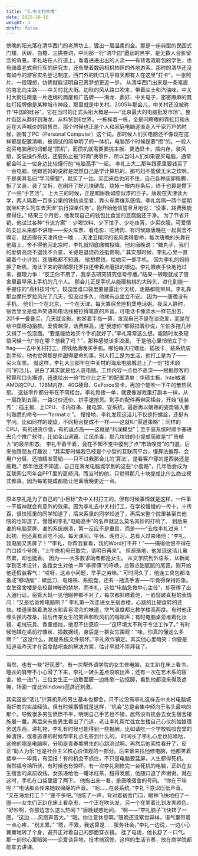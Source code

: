 ```yaml
---
title: "3.中关村师傅"
date: 2025-10-16
weight: 3
draft: false
---
```


傍晚的阳光落在清华西门的老牌坊上，镀出一层温柔的金。那是一座典型的民国式门楼，灰砖、白檐、三拱券洞，中间那一行“清华园”遒劲的黑字，是无数人合影留念的背景。李礼站在人行道上，看着进进出出的人流——有背着双肩包的学生，也有骑着老式自行车的研究生，还有举着数码相机拍照的外地游客。那时的清华还没有如今的游客实名登记制度，西门外的街口几乎每天都有人在这里“打卡”，一张照片、一段理想，仿佛就能证明自己离梦想更近一步。
从清华西门出来是一条笔直的南北向主路——中关村北大街。初秋的风从路口吹来，带着尘土和汽油味。中关村大街往南是一片连绵的商厦和广告牌——海龙、鼎好、中关电子，密密麻麻的霓虹灯招牌像是某种城市神经，那里就是中关村。2005年那会儿，中关村还没被称作“中国的硅谷”。它在当时的正式头衔大概是——“北京最大的电脑批发市场”。整片街区从鼎好到海龙，从科贸到E世界，一栋挨着一栋，全是闪瞎眼的霓虹灯和永远在大声喊价的销售员。那个时候也正是个人和家庭电脑逐渐走入千家万户的时候，刚有了PC（Personal Computer）这个词。那时候人们买电脑还不像现在这样都是配置清晰，被调试的简单明了的一体机，电脑那个时候是要“攒”的。一般人说买电脑用的词都是“攒机”。而攒机就需要要挑主板、要选显卡，插内存，装风扇，安装操作系统，还要防止被“奸商”换零件，所以当时人们如果要买电脑，通常都会叫上一位身边比较懂行的“电脑高手”一起。
李礼上大二那年跟家里要钱买了一台电脑，他跟爸妈的说辞是既然自己是学计算机的，那巧妇不能做无米之炊啊，于是美其名曰“学习需要”，就买了一台。买回来后也闲不住，自己各种装卸捣腾，拆了又装，装了又拆，在刷坏了好几块硬盘，烧掉一根内存条后，终于也算是攒下了一些“手艺活”。
上大三的时候，正是和唐晚如胶似漆的日子。唐晚在天津读大学，两人隔着一百多公里的铁轨谈恋爱，靠火车票维系感情。李礼每隔一两个星期就坐K字头列车去天津“执行探亲任务”。刚开始他信誓旦旦地说：“没事，路费我能撑得住。” 结果三个月后，他发现自己的钱包比食堂的豆腐脑还干净。
为了节省开销，他试过各种“节流方案”：少喝饮料、少下馆子、少吃夜宵，少买衣服。可爱情的支出从来都不讲理——买火车票、看电影、吃烤肉、有时候跟唐晚在一起真舍不得走，就还得在天津再住一晚……天津卫精河的夜风柔得要命，每次唐晚的头靠在他肩上，舍不得他回北京时，李礼就彻底缴械投降。他对唐晚说：“糖丸子，我们的爱情高烧不退我不介意，关键是退烧药还挺贵啊。”
其实那时候，李礼心里一直藏着个小计划，连唐晚都不知道。
他想攒钱，给她买一部手机。
因为李礼的妈妈换了新机，淘汰下来的那部摩托罗拉还带着点磨损的银边。李礼眼疾手快地抢过来，据理力争：“反正你不用了，我拿去研究研究信号传播。”结果一转眼就成了宿舍里最早用上手机的几个人。
那会儿正是手机从能砸核桃的大砖头，进化到能一手握住的“高科技时代”。校园里谁口袋里要是露出个天线，走路都能带风。李礼靠那台摩托罗拉风光了几天，但没过多久，他就有点坐立不安。
因为——唐晚没有手机。
他们一个在北京，一个在天津，每天靠宿舍座机煲电话粥。夜深人静时，宿舍里全是低声笑语和电话线被拉得笔直的声音。可电话卡像流水一样花出去，201卡一叠叠买，几天就没影。他掰着手指一算，发现自己不是在谈恋爱，而是在给中国移动捐款。爱情越深，话费越高，连“我想你”都得掐着秒说，生怕多拖几秒又捐了一包泡面。“要是能给她买个手机就好了，”李礼常常这么想。能随时发条短信问候一句“你在哪？想我了吗？”，那种感觉该多浪漫。
于是他心里悄悄立了个flag——去中关村打工，攒钱给唐晚买手机。哪怕每天拧螺丝、插板卡、装系统装到手软，他也觉得那是件甜得要命的事。别人打工是为生活，他打工是为了—— 买火车票。
就这样，李礼大三那年在中关村的海龙电脑城混上了一份“技术顾问”的活儿，说白了其实就是给人装电脑。工作内容一点也不高深——根据顾客的预算和口头描述，迅速给出一份“性价比之王”的配置清单：华硕主板、Intel或者AMD的CPU、128M内存、40G硬盘、GeForce显卡，再加个能吹一下午的散热风扇。
这些零件都分布在不同柜台。李礼每接一单，就要像游戏里打副本一样，从一层跑到五层，一路讨价还价、拼手速抢货。到手的配件再带回柜台，开始“组装秀”：插主板、上CPU、卡内存条、接电源、安系统，最后再以娴熟的姿势输入那句熟悉的命令——“format c:”。
慢慢地，李礼发现这活儿不仅是拧螺丝，还挺有学问。比如同样的硬盘，不同柜台提成不一样——这就叫“渠道策略”；同样的CPU，有的进货价低，有的返点高——这就是“利润模型”；至于装系统时顺手塞进去几个推广软件，比如金山词霸、江民杀毒，那几块钱的小提成简直是“广告植入”的最早形态。
李礼干着干着，竟在不知不觉中摸到了点“市场嗅觉”的门道。后来他跟朋友打趣说：“其实那时候我已经是个小型的互联网平台，懂算法推荐、会用户分层、还搞精准营销——只不过我那会儿的‘算法’，是看客户穿的是西装还是拖鞋。”
那年他还不知道，自己在海龙电脑城学到的这些“小套路”，几年后会成为互联网公司年会PPT里的高频词。而当时的他，只觉得那几十块提成比什么商业模式都真。因为每笔提成都能让他离唐晚更近一点。

---

原本李礼是为了自己的“小目标”去中关村打工的，但有时候事情就是这样，一件事一不留神就会有意外的效果。因为李礼去中关村打工，在学校慢慢的一传十，十传百，很快班里的同学知道了，后来系里的同学知道了，再后来整个院里甚至其他 院的也知道了。慢慢的李礼“电脑高手”的名声就这么莫名其妙的打响了。
到后来谁的电脑蓝屏、谁的系统崩溃，第一反应不是重启，而是——“去找李礼过来！”
起初，他还真有点吃不消。每天课间、午休、晚自习，总有人过来堵他：“李礼，我电脑又黑屏了！”“李礼，你帮我看看，我的Word打不开！”——搞得他恨不得在门口挂个号牌，“上午修机号已取完，请明日再来”。
但渐渐地，他发现这活儿虽然累，却也挺香。
因为——大多数求助者都是女生。
从文学院到外语系，从新闻学到艺术设计，各路女生对他一声“李师傅”的呼唤，总带点甜腻腻的尾音。刚开始他还假装客气：“哎呀，这点小问题，举手之劳嘛。” 可时间久了，他连工具包都准备成“移动版”：螺丝刀、电烙铁、系统盘，还有一瓶洗手液——毕竟得保持形象。
女生宿舍楼是全校最神秘的禁地，而李礼，这位“电脑急救中心主任”，却获得了出入通行证。宿管大妈一见他眼神都不对了，每次都斜瞟着他，一脸窥破真相的表情问：“又是给谁修电脑啊？”
李礼第一次走进女生宿舍楼，心跳的比硬盘转的还快。楼道里飘着洗发水和香皂混合的味道，空气温度都比教学楼高两度。有时他正埋头换内存条，背后传来女生的笑声和吹风机的嗡嗡声；有时电脑桌旁堆着化妆镜、毛绒玩具、香薰蜡烛，他忍不住感叹——“这环境太不利于专注工作了。”
有时候他蹲在桌前拧螺丝、插数据线，身后是一群女生围观：“哇，你真的懂这么多啊？”
“这没什么，就是系统文件损坏。”李礼故作镇定。其实他心里暗笑：你要是知道我昨天才在百度贴吧查的解决方案，估计早就不崇拜我了。

---

当然，也有一些“好风景”。有一次帮外语学院的女生修电脑，女生趴在床上看书，睡衣的肩带不小心滑了下来，李礼一转头差点没咳出声；还有一次在艺术系的宿舍，他一进门，三位女生正一边敷面膜一边练歌一边抠脚，看到他都没来得及遮掩，场面一度比Windows蓝屏还刺激。

其实这些“活儿”计算机系的男生基本也都会，只不过没有李礼这样去中关村电脑城当奸商的实战经验。但有时候事情就是这样，“机会”总是会集中倾向于名头最响的那个。导致很多男生愤愤不平，明明自己手艺也不错，居然没有机会去女生宿舍楼施展一番。再后来有些男生看出了门道，老让李礼帮忙往女生楼自己心仪的姑娘宿舍送东西，递礼物，李礼有时候也能得到一些报酬，比如请吃一个学校呱呱食堂的掉渣饼，或者逃课的时候帮李礼点名答到什么的。
时间长了李礼心里也犯嘀咕，这修的哪是电脑啊，分明是青春期男生的心跳测试啊。再然后他索性看开了，反正“助人为乐”也是社会主义核心价值观的一部分。后来谁来找他修电脑，他都笑着接单——毕竟，有回报！有的机会不抓住，不只是电脑要蓝屏，人生都得死机。
当然福兮祸所伏，有时候也有惊吓。有一次李礼刚修完一台死机的电脑，正趴在女生宿舍的桌前收线。女孩递给他一罐冰红茶，甜得发腻，他随口道了声谢谢。就在这时，手机在口袋里震了两下。
他掏出来一看，是唐晚宿舍的号码。
“你在干嘛呢？”电话那头传来她软绵绵的声音。
“呃……在装系统。”李礼下意识压低声音。
“又在海龙打工？”
“差不多吧。”他咳了一声，背对着宿舍门口，眼神飞快地扫了一圈——女生们正趴在床上看杂志，一个正在吹头发，另一个在笑着比划发夹颜色。
“好吵啊，你那边怎么这么热闹？”唐晚疑惑地问。
“啊——”李礼脑子飞快转了一圈，“这边……风扇声音大。”
“哦，你注意休息啊。”唐晚还没察觉异样，语气里带着一点心疼，“别太累。”
“嗯，不累，我这算是……服务社会。”李礼一边说，一边小心翼翼地转了个身，避开正对着自己的那面穿衣镜。
挂了电话，他长舒了一口气。那一刻他心里暗笑——恋爱谈异地，技术搞双修，这样的生活节奏，放在商学院都能拿去讲课。